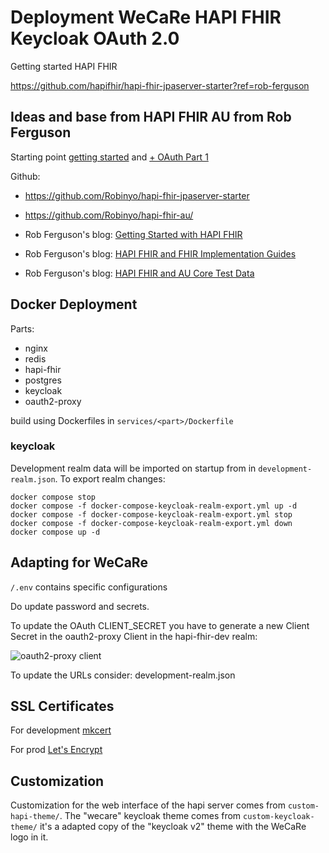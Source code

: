 # Deployment  WeCaRe HAPI FHIR Keycloak OAuth 2.0

Getting started HAPI FHIR

https://github.com/hapifhir/hapi-fhir-jpaserver-starter?ref=rob-ferguson

## Ideas and base from HAPI FHIR AU from Rob Ferguson

Starting point [getting started](https://rob-ferguson.me/getting-started-with-hapi-fhir/) and [+ OAuth Part 1](https://rob-ferguson.me/add-authn-to-hapi-fhir-with-oauth2-proxy-nginx-and-keycloak-part-1/)

Github: 

* https://github.com/Robinyo/hapi-fhir-jpaserver-starter
* https://github.com/Robinyo/hapi-fhir-au/

* Rob Ferguson's blog: [Getting Started with HAPI FHIR](https://rob-ferguson.me/getting-started-with-hapi-fhir/)
* Rob Ferguson's blog: [HAPI FHIR and FHIR Implementation Guides](https://rob-ferguson.me/hapi-fhir-and-fhir-implementation-guides/) 
*  Rob Ferguson's blog: [HAPI FHIR and AU Core Test Data](https://rob-ferguson.me/hapi-fhir-and-au-core-test-data/)



## Docker Deployment

Parts:

* nginx 
* redis
* hapi-fhir
* postgres
* keycloak
* oauth2-proxy

build using Dockerfiles in ```services/<part>/Dockerfile``` 

### keycloak

Development realm data will be imported on startup from in ```development-realm.json```. To export realm changes:

```
docker compose stop
docker compose -f docker-compose-keycloak-realm-export.yml up -d
docker compose -f docker-compose-keycloak-realm-export.yml stop
docker compose -f docker-compose-keycloak-realm-export.yml down
docker compose up -d
```



## Adapting for WeCaRe

```/.env``` contains specific configurations 

Do update password and secrets. 

To update the OAuth CLIENT_SECRET you have to generate a new Client Secret in the oauth2-proxy Client in the hapi-fhir-dev realm:

![oauth2-proxy client](docs/oauth2-proxy.png)

To update the URLs consider: development-realm.json

## SSL Certificates 

For development  [mkcert](docs/developer/mkcert.md) 

For prod [Let's Encrypt](docs/developer/lets-encrypt.md) 

## Customization 

Customization for the web interface of the hapi server comes from ```custom-hapi-theme/```. The "wecare" keycloak theme comes from ```custom-keycloak-theme/``` it's a adapted copy of the "keycloak v2" theme with the WeCaRe logo in it.